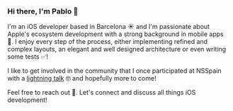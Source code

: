 ### Hi there, I'm Pablo 👋

I'm an iOS developer based in Barcelona ☀️ and I'm passionate about Apple's ecosystem development with a strong background in mobile apps 📱. I enjoy every step of the process, either implementing refined and complex layouts, an elegant and well designed architecture or even writing some tests ✅!

I like to get involved in the community that I once participated at NSSpain with a [lightning talk](https://vimeo.com/showcase/9831667/video/751538676) 🤓 and hopefully more to come!

Feel free to reach out 🙂. Let's connect and discuss all things iOS development!
